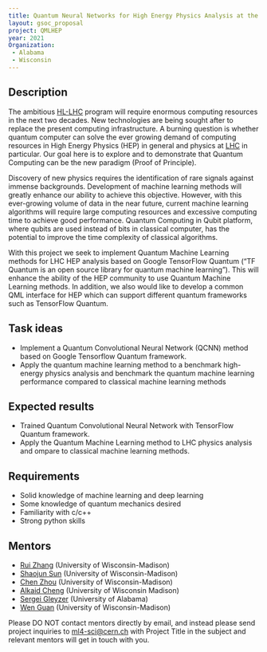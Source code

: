 ```yaml
---
title: Quantum Neural Networks for High Energy Physics Analysis at the LHC
layout: gsoc_proposal
project: QMLHEP
year: 2021
Organization:
 - Alabama
 - Wisconsin
---
```


## Description
The ambitious [HL-LHC](https://hilumilhc.web.cern.ch) program will require enormous computing resources in the next two decades. New technologies are being sought after to replace the present computing infrastructure. A burning question is whether quantum computer can solve the ever growing demand of computing resources in High Energy Physics (HEP) in general and physics at [LHC](https://home.cern/science/accelerators/large-hadron-collider) in particular. Our goal here is to explore and to demonstrate that Quantum Computing can be the new paradigm (Proof of Principle).

Discovery of new physics requires the identification of rare signals against immense backgrounds. Development of machine learning methods will greatly enhance our ability to achieve this objective. However, with this ever-growing volume of data in the near future, current machine learning algorithms will require large computing resources and excessive computing time to achieve good performance. Quantum Computing in Qubit platform, where qubits are used instead of bits in classical computer, has the potential to improve the time complexity of classical algorithms.

With this project we seek to implement Quantum Machine Learning methods for LHC HEP analysis based on Google TensorFlow Quantum (“TF Quantum is an open source library for quantum machine learning”). This will enhance the ability of the HEP community to use Quantum Machine Learning methods. In addition, we also would like to develop a common QML interface for HEP which can support different quantum frameworks such as TensorFlow Quantum.


## Task ideas
  * Implement a Quantum Convolutional Neural Network (QCNN) method based on Google Tensorflow Quantum framework.
  * Apply the quantum machine learning method to a benchmark high-energy physics analysis and benchmark the quantum machine learning performance compared to classical machine learning methods
 
## Expected results
  * Trained Quantum Convolutional Neural Network with TensorFlow Quantum framework.
  * Apply the Quantum Machine Learning method to LHC physics analysis and ompare to classical machine learning methods.
  
## Requirements 
  * Solid knowledge of machine learning and deep learning
  * Some knowledge of quantum mechanics desired
  * Familiarity with c/c++
  * Strong python skills


## Mentors
  * [Rui Zhang](mailto:rui.zhang@cern.ch) (University of Wisconsin-Madison)
  * [Shaojun Sun](mailto:shaojun.sun@cern.ch) (University of Wisconsin-Madison)
  * [Chen Zhou](mailto:chen.zhou@cern.ch) (University of Wisconsin-Madison)
  * [Alkaid Cheng](mailto:lung9675420@gmail.com) (University of Wisconsin Madison)
  * [Sergei Gleyzer](mailto:sergei@cern.ch) (University of Alabama)
  * [Wen Guan](mailto:wen.guan@cern.ch) (University of Wisconsin-Madison)

Please DO NOT contact mentors directly by email, and instead please send project inquiries to [ml4-sci@cern.ch](mailto:ml4-sci@cern.ch) with Project Title in the subject and relevant mentors will get in touch with you. 
